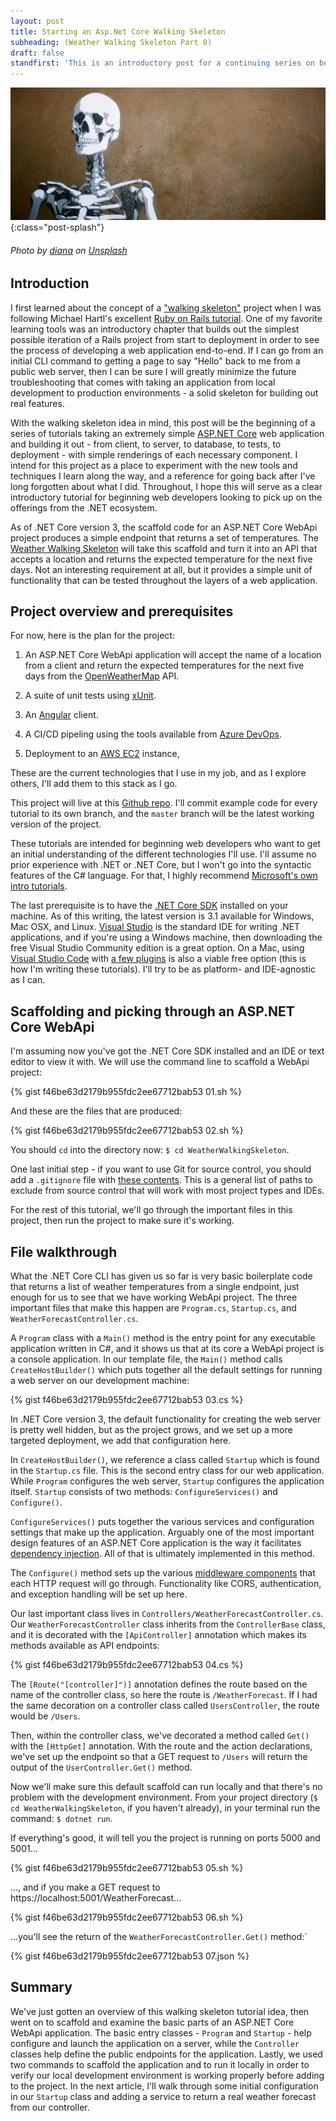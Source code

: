 ```yaml
---
layout: post
title: Starting an Asp.Net Core Walking Skeleton
subheading: (Weather Walking Skeleton Part 0)
draft: false
standfirst: 'This is an introductory post for a continuing series on building up a DotNetCore and Angular web application end-to-end.'
---
```


![Walking Skeleton](/assets/img/2020-06-11/splash.jpg){:class="post-splash"}

###### Photo by [diana](https://unsplash.com/@thisistherealdiana?utm_source=unsplash&utm_medium=referral&utm_content=creditCopyText) on [Unsplash](https://unsplash.com/s/photos/skeleton?utm_source=unsplash&utm_medium=referral&utm_content=creditCopyText)

## Introduction

I first learned about the concept of a ["walking skeleton"](http://alistair.cockburn.us/index.php/Walking_skeleton) project when I was following Michael Hartl's excellent [Ruby on Rails tutorial](https://www.railstutorial.org/book/beginning#sec-the_hello_application). One of my favorite learning tools was an introductory chapter that builds out the simplest possible iteration of a Rails project from start to deployment in order to see the process of developing a web application end-to-end. If I can go from an initial CLI command to getting a page to say "Hello" back to me from a public web server, then I can be sure I will greatly minimize the future troubleshooting that comes with taking an application from local development to production environments - a solid skeleton for building out real features.

With the walking skeleton idea in mind, this post will be the beginning of a series of tutorials taking an extremely simple [ASP.NET Core](https://docs.microsoft.com/en-us/aspnet/core/?view=aspnetcore-3.1) web application and building it out - from client, to server, to database, to tests, to deployment - with simple renderings of each necessary component. I intend for this project as a place to experiment with the new tools and techniques I learn along the way, and a reference for going back after I've long forgotten about what I did. Throughout, I hope this will serve as a clear introductory tutorial for beginning web developers looking to pick up on the offerings from the .NET ecosystem.

As of .NET Core version 3, the scaffold code for an ASP.NET Core WebApi project produces a simple endpoint that returns a set of temperatures. The [Weather Walking Skeleton](https://github.com/jsheridanwells/WeatherWalkingSkeleton) will take this scaffold and turn it into an API that accepts a location and returns the expected temperature for the next five days. Not an interesting requirement at all, but it provides a simple unit of functionality that can be tested throughout the layers of a web application. 

## Project overview and prerequisites

For now, here is the plan for the project:

1. An ASP.NET Core WebApi application will accept the name of a location from a client and return the expected temperatures for the next five days from the [OpenWeatherMap](https://openweathermap.org/api) API.

1. A suite of unit tests using [xUnit](https://xunit.net/).

1. An [Angular](https://angular.io/) client.

1. A CI/CD pipeling using the tools available from [Azure DevOps](https://azure.microsoft.com/en-us/services/devops/).

1. Deployment to an [AWS EC2](https://aws.amazon.com/ec2/) instance,

These are the current technologies that I use in my job, and as I explore others, I'll add them to this stack as I go.

This project will live at this [Github repo](https://github.com/jsheridanwells/WeatherWalkingSkeleton). I'll commit example code for every tutorial to its own branch, and the `master` branch will be the latest working version of the project.

These tutorials are intended for beginning web developers who want to get an initial understanding of the different technologies I'll use. I'll assume no prior experience with .NET or .NET Core, but I won't go into the syntactic features of the C# language. For that, I highly recommend [Microsoft's own intro tutorials](https://docs.microsoft.com/en-us/dotnet/csharp/tutorials/intro-to-csharp/).

The last prerequisite is to have the [.NET Core SDK](https://dotnet.microsoft.com/download/dotnet-core) installed on your machine. As of this writing, the latest version is 3.1 available for Windows, Mac OSX, and Linux. [Visual Studio](https://visualstudio.microsoft.com/downloads/) is the standard IDE for writing .NET applications, and if you're using a Windows machine, then downloading the free Visual Studio Community edition is a great option. On a Mac, using [Visual Studio Code](https://code.visualstudio.com/) with [a few plugins](https://code.visualstudio.com/docs/languages/csharp) is also a viable free option (this is how I'm writing these tutorials). I'll try to be as platform- and IDE-agnostic as I can.

## Scaffolding and picking through an ASP.NET Core WebApi

I'm assuming now you've got the .NET Core SDK installed and an IDE or text editor to view it with. We will use the command line to scaffold a WebApi project:

{% gist f46be63d2179b955fdc2ee67712bab53 01.sh %}

And these are the files that are produced:

{% gist f46be63d2179b955fdc2ee67712bab53 02.sh %}

You should `cd` into the directory now: `$ cd WeatherWalkingSkeleton`.

One last initial step - if you want to use Git for source control, you should add a `.gitignore` file with [these contents](https://github.com/github/gitignore/blob/master/VisualStudio.gitignore). This is a general list of paths to exclude from source control that will work with most project types and IDEs.

For the rest of this tutorial, we'll go through the important files in this project, then run the project to make sure it's working.

## File walkthrough

What the .NET Core CLI has given us so far is very basic boilerplate code that returns a list of weather temperatures from a single endpoint, just enough for us to see that we have working WebApi project. The three important files that make this happen are `Program.cs`, `Startup.cs`, and `WeatherForecastController.cs`.

A `Program` class with a `Main()` method is the entry point for any executable application written in C#, and it shows us that at its core a WebApi project is a console application. In our template file, the `Main()` method calls `CreateHostBuilder()` which puts together all the default settings for running a web server on our development machine:

{% gist f46be63d2179b955fdc2ee67712bab53 03.cs %}

In .NET Core version 3, the default functionality for creating the web server is pretty well hidden, but as the project grows, and we set up a more targeted deployment, we add that configuration here.

In `CreateHostBuilder()`, we reference a class called `Startup` which is found in the `Startup.cs` file. This is the second entry class for our web application. While `Program` configures the web server, `Startup` configures the application itself. `Startup` consists of two methods: `ConfigureServices()` and `Configure()`.

`ConfigureServices()` puts together the various services and configuration settings that make up the application. Arguably one of the most important design features of an ASP.NET Core application is the way it facilitates [dependency injection](https://stackify.com/dependency-injection-c-sharp/). All of that is ultimately implemented in this method.

The `Configure()` method sets up the various [middleware components](https://docs.microsoft.com/en-us/aspnet/core/fundamentals/middleware/?view=aspnetcore-3.1) that each HTTP request will go through. Functionality like CORS, authentication, and exception handling will be set up here.

Our last important class lives in `Controllers/WeatherForecastController.cs`. Our `WeatherForecastController` class inherits from the `ControllerBase` class, and it is decorated with the `[ApiController]` annotation which makes its methods available as API endpoints:

{% gist f46be63d2179b955fdc2ee67712bab53 04.cs %}

The `[Route("[controller]")]` annotation defines the route based on the name of the controller class, so here the route is `/WeatherForecast`. If I had the same decoration on a controller class called `UsersController`, the route would be `/Users`.

Then, within the controller class, we've decorated a method called `Get()` with the `[HttpGet]` annotation. With the route and the action declarations, we've set up the endpoint so that a GET request to `/Users` will return the output of the `UserController.Get()` method.

Now we'll make sure this default scaffold can run locally and that there's no problem with the development environment. From your project directory (`$ cd WeatherWalkingSkeleton`, if you haven't already), in your terminal run the command: `$ dotnet run`.

If everything's good, it will tell you the project is running on ports 5000 and 5001...

{% gist f46be63d2179b955fdc2ee67712bab53 05.sh %}

..., and if you make a GET request to https://localhost:5001/WeatherForecast... 

{% gist f46be63d2179b955fdc2ee67712bab53 06.sh %}

...you'll see the return of the `WeatherForecastController.Get()` method:`

{% gist f46be63d2179b955fdc2ee67712bab53 07.json %}

## Summary
We've just gotten an overview of this walking skeleton tutorial idea, then went on to scaffold and examine the basic parts of an ASP.NET Core WebApi application. The basic entry classes - `Program` and `Startup` - help configure and launch the application on a server, while the `Controller` classes help define the public endpoints for the application. Lastly, we used two commands to scaffold the application and to run it locally in order to verify our local development environment is working properly before adding to the project. In the next article, I'll walk through some initial configuration in our `Startup` class and adding a service to return a real weather forecast from our controller.
